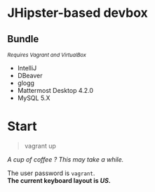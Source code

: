 # JHipster-based devbox



## Bundle
_<small>Requires Vagrant and VirtualBox</small>_


* IntelliJ
* DBeaver
* glogg
* Mattermost Desktop 4.2.0
* MySQL 5.X

# Start

> vagrant up

_A cup of coffee ? This may take a while._ 

The user password is `vagrant`.  
**The current keyboard layout is _US_.**